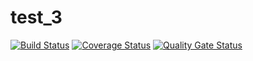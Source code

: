 # test_3
 
[![Build Status](https://www.travis-ci.com/Lizazavr/megalodon.svg?branch=main)](https://www.travis-ci.com/Lizazavr/megalodon)
[![Coverage Status](https://coveralls.io/repos/github/Jidim/test_3/badge.svg?branch=main)](https://coveralls.io/github/Jidim/test_3?branch=main)
[![Quality Gate Status](https://sonarcloud.io/api/project_badges/measure?project=Jidim_test_3&metric=alert_status)](https://sonarcloud.io/dashboard?id=Jidim_test_3)
